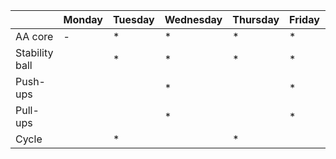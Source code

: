 | | Monday | Tuesday | Wednesday | Thursday | Friday | Saturday | Sunday |
| ---- | ---- | ---- | ---- | ---- | ---- | ---- | ---- | 
| AA core |  -  | * | * |  * |  * | | |
| Stability ball |  |  * |  * |  * |  * | | |
| Push-ups |  | |  * | | *  | | |
| Pull-ups | | | *  | | *  | | |
| Cycle | |  * | |  * | |  * |  * |